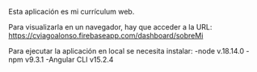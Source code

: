 Esta aplicación es mi currículum web. 

Para visualizarla en un navegador, hay que acceder a la URL: https://cviagoalonso.firebaseapp.com/dashboard/sobreMi 

Para ejecutar la aplicación en local se necesita instalar:
    -node v.18.14.0
    -npm v9.3.1
    -Angular CLI v15.2.4
